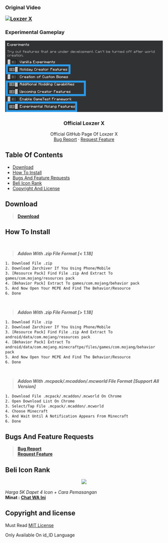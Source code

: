 
<p align="center">
  <h3> Original Video
    </h>
    </p>
    
[![Loxzer X](https://img.youtube.com/vi/ixM6Ynrxj5k/0.jpg)](https://youtu.be/ixM6Ynrxj5k "Loxzer X")

  
 
 <p align="center">
  <h3>Experimental Gameplay
    </h3>

   
<p align="center">
<a>
    <img src="IMG_20211228_144938.jpg">
</a>

  <h3 align="center">Official Loxzer X</h3>

  <p align="center">
    Official GitHub Page Of Loxzer X
    <br>
    <a href="https://github.com/LoxzerX/Addon-OP-Rain/issues">Bug Report</a>
    ·
    <a href="https://github.com/LoxzerX/Addon-OP-Rain/pulls">Request Feature</a>
  </p>
</p>
</p>


## Table Of Contents

- [Download](#download)
- [How To Install](#how-to-install)
- [Bugs And Feature Requests](#bugs-and-feature-requests)
- [Beli Icon Rank](#beli-icon-rank)
- [Copyright And License](#copyright-and-license)




## Download

> **[Download](https://apkadmin.com/yfd2xck3j08m/OP_Rain_Addon[Updated].mcaddon.html)**




## How To Install
<br />

> ***Addon With .zip File Format [< 1.18]***
```text
1. Download File .zip
2. Download Zarchiver If You Using Phone/Mobile
3. [Resource Pack] Find File .zip And Extract To games/com.mojang/resources pack
4. [Behavior Pack] Extract To games/com.mojang/behavior pack
5. And Now Open Your MCPE And Find The Behavior/Resource
6. Done
```

<br/>

> ***Addon With .zip File Format [> 1.18]***
```text
1. Download File .zip
2. Download Zarchiver If You Using Phone/Mobile
3. [Resource Pack] Find File .zip And Extract To android/data/com.mojang/resources pack
4. [Behavior Pack] Extract To android/data/com.mojang.minecraftpe/files/games/com.mojang/behavior pack
5. And Now Open Your MCPE And Find The Behavior/Resource
6. Done
```

<br />

> ***Addon With .mcpack/.mcaddon/.mcworld File Format [Support All Version]***
```text
1. Download File .mcpack/.mcaddon/.mcworld On Chrome
2. Open Download List On Chrome
3. Select/Tap File .mcpack/.mcaddon/.mcworld
4. Choose Minecraft
5. And Wait Until A Notification Appears From Minecraft
6. Done
```

## Bugs And Feature Requests

> **[Bug Report](https://github.com/LoxzerX/Addon-OP-Rain/issues)** <br />
> **[Request Feature](https://github.com/LoxzerX/Addon-OP-Rain/pulls)**

## Beli Icon Rank
<p align="center">
  <a href="https://wa.me/6281217435667?text=%23beli-icon-rank">
      <img src="https://images.app.goo.gl/HSn9HHwNxTd62Tzr9">
    </a>
  </p>

_Harga 5K Dapet 4 Icon + Cara Pemasangan_<br />
**Minat : [Chat WA Ini](https://wa.me/6281217435667?text=%23beli-icon-rank)**

## Copyright and license

Must Read [MIT License](https://github.com/LoxzerX/Addon-Template/blob/data/LICENSE.md)
<p>Only Available On id_ID Language</p>

